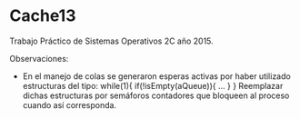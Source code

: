 # Cache13
Trabajo Práctico de Sistemas Operativos 2C año 2015.

Observaciones:
- En el manejo de colas se generaron esperas activas por haber utilizado estructuras del tipo:
while(1){
  if(!isEmpty(aQueue)){
    ...
  }
}
Reemplazar dichas estructuras por semáforos contadores que bloqueen al proceso cuando así corresponda.
